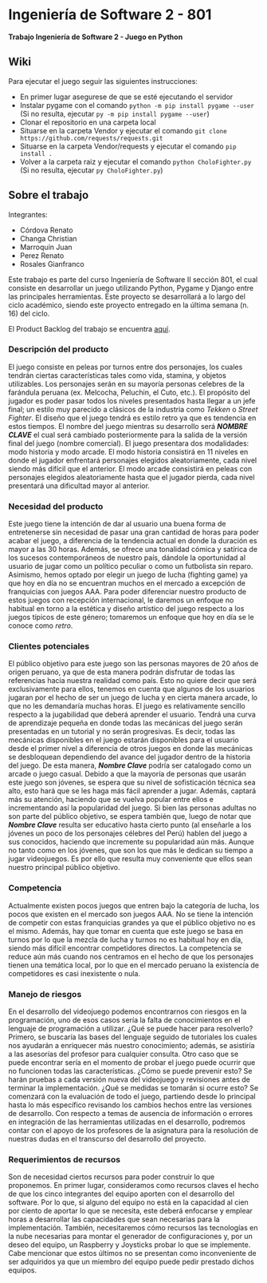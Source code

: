 # Ingeniería de Software 2 - 801
**Trabajo Ingeniería de Software 2 - Juego en Python**

## Wiki

Para ejecutar el juego seguir las siguientes instrucciones:
- En primer lugar asegurese de que se esté ejecutando el servidor
- Instalar pygame con el comando `python -m pip install pygame --user` (Si no resulta, ejecutar `py -m pip install pygame --user`)
- Clonar el repositorio en una carpeta local
- Situarse en la carpeta Vendor y ejecutar el comando `git clone https://github.com/requests/requests.git`
- Situarse en la carpeta Vendor/requests y ejecutar el comando `pip install .`
- Volver a la carpeta raiz y ejecutar el comando `python CholoFighter.py` (Si no resulta, ejecutar `py CholoFighter.py`)

## Sobre el trabajo

Integrantes:
* Córdova Renato
* Changa Christian
* Marroquín Juan
* Perez Renato
* Rosales Gianfranco

Este trabajo es parte del curso Ingeniería de Software II sección 801, el cual consiste en desarrollar un juego utilizando Python, Pygame y Django entre las principales herramientas. Este proyecto se desarrollará a lo largo del ciclo académico, siendo este proyecto entregado en la última semana (n. 16) del ciclo.

El Product Backlog del trabajo se encuentra [aquí](https://docs.google.com/spreadsheets/d/1vUY-xtefyPXVdKVG4LdZoNn1RjQs8y5NZqC8PksGkvo/edit?usp=sharing).

### Descripción del producto
El juego consiste en peleas por turnos entre dos personajes, los cuales tendrán ciertas características tales como vida, stamina, y objetos utilizables. Los personajes serán en su mayoría personas celebres de la farándula peruana (ex. Melcocha, Peluchin, el Cuto, etc.). El propósito del jugador es poder pasar todos los niveles presentados hasta llegar a un jefe final; un estilo muy parecido a clásicos de la industria como _Tekken_ o _Street Fighter_. El diseño que el juego tendrá es estilo retro ya que es tendencia en estos tiempos. El nombre del juego mientras su desarrollo será **_NOMBRE CLAVE_** el cual será cambiado posteriormente para la salida de la versión final del juego (nombre comercial). El juego presentara dos modalidades: modo historia y modo arcade. El modo historia consistirá en 11 niveles en donde el jugador enfrentará personajes elegidos aleatoriamente, cada nivel siendo más difícil que el anterior. El modo arcade consistirá en peleas con personajes elegidos aleatoriamente hasta que el jugador pierda, cada nivel presentará una dificultad mayor al anterior.

### Necesidad del producto
Este juego tiene la intención de dar al usuario una buena forma de entretenerse sin necesidad de pasar una gran cantidad de horas para poder acabar el juego, a diferencia de la tendencia actual en donde la duración es mayor a las 30 horas. Además, se ofrece una tonalidad cómica y satírica de los sucesos contemporáneos de nuestro país, dándole la oportunidad al usuario de jugar como un político peculiar o como un futbolista sin reparo. Asimismo, hemos optado por elegir un juego de lucha (fighting game) ya que hoy en día no se encuentran muchos en el mercado a excepción de franquicias con juegos AAA. Para poder diferenciar nuestro producto de estos juegos con recepción internacional, le daremos un enfoque no habitual en torno a la estética y diseño artístico del juego respecto a los juegos típicos de este género; tomaremos un enfoque que hoy en día se le conoce como _retro_.

### Clientes potenciales
El público objetivo para este juego son las personas mayores de 20 años de origen peruano, ya que de esta manera podrán disfrutar de todas las referencias hacia nuestra realidad como país. Esto no quiere decir que será exclusivamente para ellos, tenemos en cuenta que algunos de los usuarios jugaran por el hecho de ser un juego de lucha y en cierta manera arcade, lo que no les demandaría muchas horas. El juego es relativamente sencillo respecto a la jugabilidad que deberá aprender el usuario. Tendrá una curva de aprendizaje pequeña en donde todas las mecánicas del juego serán presentadas en un tutorial y no serán progresivas. Es decir, todas las mecánicas disponibles en el juego estarán disponibles para el usuario desde el primer nivel a diferencia de otros juegos en donde las mecánicas se desbloquean dependiendo del avance del jugador dentro de la historia del juego. De esta manera, **_Nombre Clave_** podría ser catalogado como un arcade o juego casual.
Debido a que la mayoría de personas que usarán este juego son jóvenes, se espera que su nivel de sofisticación técnica sea alto, esto hará que se les haga más fácil aprender a jugar. Además, captará más su atención, haciendo que se vuelva popular entre ellos e incrementando así la popularidad del juego. Si bien las personas adultas no son parte del público objetivo, se espera también que, luego de notar que **_Nombre Clave_** resulta ser educativo hasta cierto punto (al enseñarle a los jóvenes un poco de los personajes célebres del Perú) hablen del juego a sus conocidos, haciendo que incremente su popularidad aún más. Aunque no tanto como en los jóvenes, que son los que más le dedican su tiempo a jugar videojuegos. Es por ello que resulta muy conveniente que ellos sean nuestro principal público objetivo.

### Competencia
Actualmente existen pocos juegos que entren bajo la categoría de lucha, los pocos que existen en el mercado son juegos AAA. No se tiene la intención de competir con estas franquicias grandes ya que el público objetivo no es el mismo. Además, hay que tomar en cuenta que este juego se basa en turnos por lo que la mezcla de lucha y turnos no es habitual hoy en día, siendo más difícil encontrar competidores directos. La competencia se reduce aún más cuando nos centramos en el hecho de que los personajes tienen una temática local, por lo que en el mercado peruano la existencia de competidores es casi inexistente o nula.

### Manejo de riesgos
En el desarrollo del videojuego podemos encontrarnos con riesgos en la programación, uno de esos casos sería la falta de conocimientos en el lenguaje de programación a utilizar. ¿Qué se puede hacer para resolverlo? Primero, se buscaría las bases del lenguaje seguido de tutoriales los cuales nos ayudarán a enriquecer más nuestro conocimiento; además, se asistiría a las asesorías del profesor para cualquier consulta.
Otro caso que se puede encontrar sería en el momento de probar el juego puede ocurrir que no funcionen todas las características. ¿Cómo se puede prevenir esto? Se harán pruebas a cada versión nueva del videojuego y revisiones antes de terminar la implementación. ¿Qué se medidas se tomarán si ocurre esto? Se comenzará con la evaluación de todo el juego, partiendo desde lo principal hasta lo más específico revisando los cambios hechos entre las versiones de desarrollo.
Con respecto a temas de ausencia de información o errores en integración de las herramientas utilizadas en el desarrollo, podremos contar con el apoyo de los profesores de la asignatura para la resolución de nuestras dudas en el transcurso del desarrollo del proyecto.

### Requerimientos de recursos
Son de necesidad ciertos recursos para poder construir lo que proponemos. En primer lugar, consideramos como recursos claves el hecho de que los cinco integrantes del equipo aporten con el desarrollo del software. Por lo que, si alguno del equipo no está en la capacidad al cien por ciento de aportar lo que se necesita, este deberá enfocarse y emplear horas a desarrollar las capacidades que sean necesarias para la implementación.
También, necesitaremos cómo recursos las tecnologías en la nube necesarias para montar el generador de configuraciones y, por un deseo del equipo, un Raspberry y Joysticks probar lo que se implemente. Cabe mencionar que estos últimos no se presentan como inconveniente de ser adquiridos ya que un miembro del equipo puede pedir prestado dichos equipos.